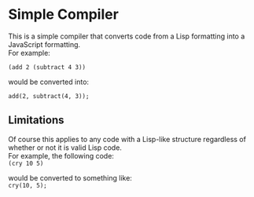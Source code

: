 # Simple Compiler

This is a simple compiler that converts code from a Lisp formatting into a JavaScript formatting.  
For example:  

`(add 2 (subtract 4 3))`

would be converted into: 

`add(2, subtract(4, 3));`

## Limitations

Of course this applies to any code with a Lisp-like structure regardless of whether or not it is valid Lisp code.  
For example, the following code:  
`(cry 10 5)`

would be converted to something like:  
`cry(10, 5);`
